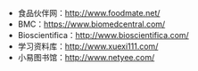 - 食品伙伴网：http://www.foodmate.net/
- BMC：https://www.biomedcentral.com/
- Bioscientifica：http://www.bioscientifica.com/
- 学习资料库：http://www.xuexi111.com/
- 小易图书馆：http://www.netyee.com/
